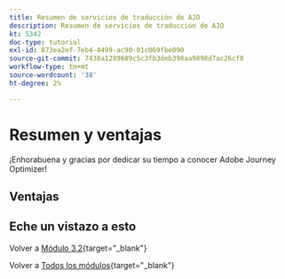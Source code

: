 ```yaml
---
title: Resumen de servicios de traducción de AJO
description: Resumen de servicios de traducción de AJO
kt: 5342
doc-type: tutorial
exl-id: 873ea2ef-7eb4-4499-ac90-01c069fbe090
source-git-commit: 7438a1289689c5c3fb3deb398aa9898d7ac26cf8
workflow-type: tm+mt
source-wordcount: '38'
ht-degree: 2%

---
```


# Resumen y ventajas

¡Enhorabuena y gracias por dedicar su tiempo a conocer Adobe Journey Optimizer!

## Ventajas

## Eche un vistazo a esto

Volver a [Módulo 3.2](./ajotranslationsvcs.md){target="_blank"}

Volver a [Todos los módulos](./../../../overview.md){target="_blank"}
